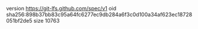 version https://git-lfs.github.com/spec/v1
oid sha256:898b37bb83c95a64fc6277ec9db284a6f3c0d100a34af623ec18728051bf2de5
size 10763
